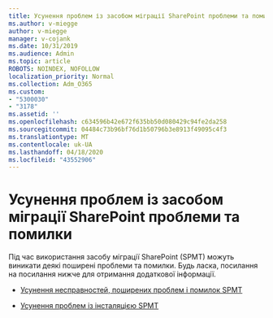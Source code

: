 ```yaml
---
title: Усунення проблем із засобом міграції SharePoint проблеми та помилки
ms.author: v-miegge
author: v-miegge
manager: v-cojank
ms.date: 10/31/2019
ms.audience: Admin
ms.topic: article
ROBOTS: NOINDEX, NOFOLLOW
localization_priority: Normal
ms.collection: Adm_O365
ms.custom:
- "5300030"
- "3178"
ms.assetid: ''
ms.openlocfilehash: c634596b42e672f635bb50d080429c94fe2da258
ms.sourcegitcommit: 04484c73b96bf76d1b50796b3e8913f49095c4f3
ms.translationtype: MT
ms.contentlocale: uk-UA
ms.lasthandoff: 04/18/2020
ms.locfileid: "43552906"
---
```

# <a name="troubleshooting-sharepoint-migration-tool-issues-and-errors"></a>Усунення проблем із засобом міграції SharePoint проблеми та помилки

Під час використання засобу міграції SharePoint (SPMT) можуть виникати деякі поширені проблеми та помилки. Будь ласка, посилання на посилання нижче для отримання додаткової інформації.

- [Усунення несправностей, поширених проблем і помилок SPMT](https://docs.microsoft.com/sharepointmigration/troubleshooting-common-spmt-issues)

- [Усунення проблем із інсталяцією SPMT](https://docs.microsoft.com/sharepointmigration/spmt-install-issues)
